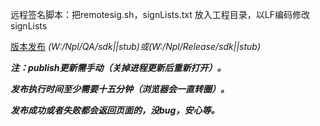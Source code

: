 远程签名脚本：把remotesig.sh，signLists.txt 放入工程目录，以LF编码修改signLists





[版本发布](http://192.168.80.154:9090) *(W:/Npl/QA/sdk||stub)或(W:/Npl/Release/sdk||stub)*





***注：publish更新需手动（关掉进程更新后重新打开）。***

​		***发布执行时间至少需要十五分钟（浏览器会一直转圈）。***

​		***发布成功或者失败都会返回页面的，没bug，安心等。***